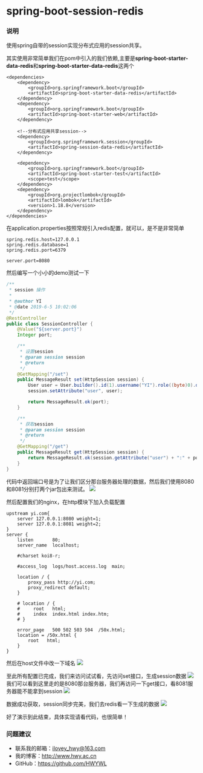 # spring-boot-session-redis

### 说明
使用spring自带的session实现分布式应用的session共享。

其实使用非常简单我们在pom中引入的我们依赖,主要是**spring-boot-starter-data-redis**和**spring-boot-starter-data-redis**这两个
```
<dependencies>
    <dependency>
        <groupId>org.springframework.boot</groupId>
        <artifactId>spring-boot-starter-data-redis</artifactId>
    </dependency>
    <dependency>
        <groupId>org.springframework.boot</groupId>
        <artifactId>spring-boot-starter-web</artifactId>
    </dependency>

    <!--分布式应用共享session-->
    <dependency>
        <groupId>org.springframework.session</groupId>
        <artifactId>spring-session-data-redis</artifactId>
    </dependency>

    <dependency>
        <groupId>org.springframework.boot</groupId>
        <artifactId>spring-boot-starter-test</artifactId>
        <scope>test</scope>
    </dependency>
    <dependency>
        <groupId>org.projectlombok</groupId>
        <artifactId>lombok</artifactId>
        <version>1.18.8</version>
    </dependency>
</dependencies>
```

在application.properties按照常规引入redis配置，就可以，是不是非常简单
```
spring.redis.host=127.0.0.1
spring.redis.database=1
spring.redis.port=6379

server.port=8080
```

然后编写一个小小的demo测试一下
```java
/**
 * session 操作
 *
 * @author YI
 * @date 2019-6-5 10:02:06
 */
@RestController
public class SessionController {
    @Value("${server.port}")
    Integer port;

    /**
     * 设置session
     * @param session session
     * @return
     */
    @GetMapping("/set")
    public MessageResult set(HttpSession session) {
        User user = User.builder().id(1).username("YI").role((byte)0).del((byte)0).remark("超级管理员账户").crttime(new Date()).build();
        session.setAttribute("user", user);

        return MessageResult.ok(port);
    }

    /**
     * 获取session
     * @param session session
     * @return
     */
    @GetMapping("/get")
    public MessageResult get(HttpSession session) {
        return MessageResult.ok(session.getAttribute("user") + ":" + port);
    }
}
```

代码中返回端口号是为了让我们区分那台服务器处理的数据，然后我们使用8080和8081分别打两个jar包出来测试。
![](https://i.imgur.com/yF09GfC.png)

然后配置我们的nginx，在http模块下加入负载配置
```
upstream yi.com{
	server 127.0.0.1:8080 weight=1;
	server 127.0.0.1:8081 weight=2;
}
server {
    listen       80;
    server_name  localhost;

    #charset koi8-r;

    #access_log  logs/host.access.log  main;

    location / {
    	proxy_pass http://yi.com;
    	proxy_redirect default;
    }

    # location / {
    #     root   html;
    #     index  index.html index.htm;
    # }

    error_page   500 502 503 504  /50x.html;
    location = /50x.html {
        root   html;
    }
}
```

然后在host文件中改一下域名
![](https://i.imgur.com/o5PVVLN.png)

至此所有配置已完成，我们来访问试试看，先访问set接口，生成session数据
![](https://i.imgur.com/grDHFob.png)
我们可以看到这里走的是8080那台服务器，我们再访问一下get接口，看8081服务器能不能拿到session
![](https://i.imgur.com/aO8NUac.png)

数据成功获取，session同步完美，我们去redis看一下生成的数据
![](https://i.imgur.com/SNZVHQ1.png)

好了演示到此结束，具体实现请看代码，也很简单！


### 问题建议

- 联系我的邮箱：ilovey_hwy@163.com
- 我的博客：http://www.hwy.ac.cn
- GitHub：https://github.com/HWYWL